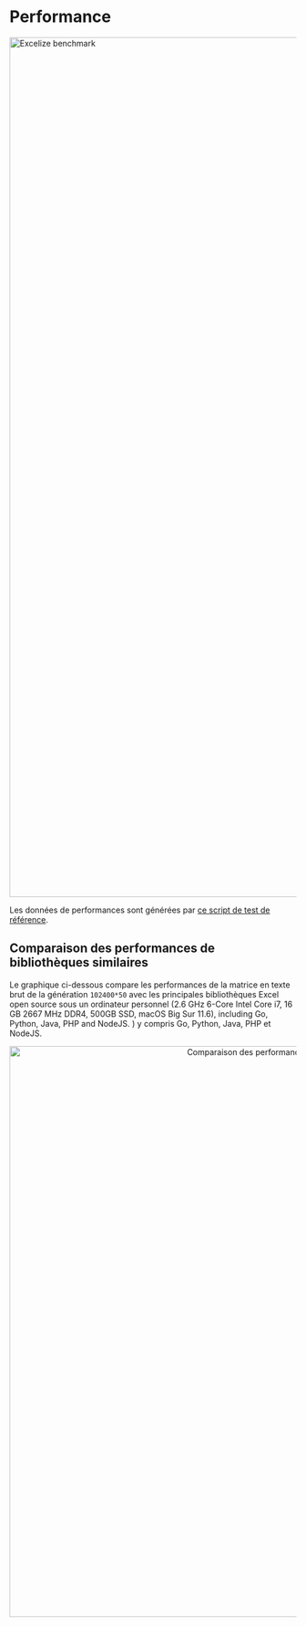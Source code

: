 # Performance

<img src="https://xuri.me/wp-content/uploads/2016/08/excelize-performance.svg" alt="Excelize benchmark" width="1506">

Les données de performances sont générées par [ce script de test de référence](https://github.com/xuri/excelize-benchmark).

## Comparaison des performances de bibliothèques similaires

Le graphique ci-dessous compare les performances de la matrice en texte brut de la génération `102400*50` avec les principales bibliothèques Excel open source sous un ordinateur personnel (2.6 GHz 6-Core Intel Core i7, 16 GB 2667 MHz DDR4, 500GB SSD, macOS Big Sur 11.6), including Go, Python, Java, PHP and NodeJS.
) y compris Go, Python, Java, PHP et NodeJS.

<p align="center"><img width="1000" src="https://xuri.me/wp-content/uploads/2016/08/excelize-golang-library-for-reading-and-writing-xlsx-files-3.svg" alt="Comparaison des performances de bibliothèques similaires"></p>
